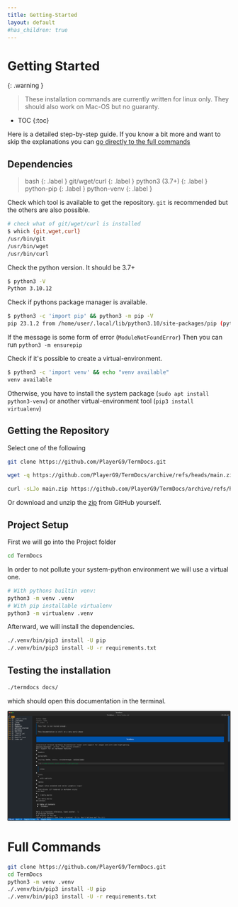 ```yaml
---
title: Getting-Started
layout: default
#has_children: true
---
```


# Getting Started

{: .warning }
> These installation commands are currently written for linux only.
> They should also work on Mac-OS but no guaranty.

- TOC
{:toc}

Here is a detailed step-by-step guide. If you know a bit more and want to skip the explanations you can [go directly to the full commands](#full-commands)

## Dependencies

> bash
> {: .label }
> git/wget/curl
> {: .label }
> python3 (3.7+)
> {: .label }
> python-pip
> {: .label }
> python-venv
> {: .label }

Check which tool is available to get the repository.
`git` is recommended but the others are also possible.
```bash
# check what of git/wget/curl is installed
$ which {git,wget,curl}
/usr/bin/git
/usr/bin/wget
/usr/bin/curl
```

Check the python version. It should be 3.7+
```bash
$ python3 -V
Python 3.10.12
```

Check if pythons package manager is available.
```bash
$ python3 -c 'import pip' && python3 -m pip -V
pip 23.1.2 from /home/user/.local/lib/python3.10/site-packages/pip (python 3.10)
```
If the message is some form of error (`ModuleNotFoundError`)
Then you can run `python3 -m ensurepip`

Check if it's possible to create a virtual-environment.
```bash
$ python3 -c 'import venv' && echo "venv available"
venv available
```
Otherwise, you have to install the system package (`sudo apt install python3-venv`)
or another virtual-environment tool (`pip3 install virtualenv`)

## Getting the Repository 

Select one of the following

```bash
git clone https://github.com/PlayerG9/TermDocs.git
```
```bash
wget -q https://github.com/PlayerG9/TermDocs/archive/refs/heads/main.zip && unzip -q main.zip && rm main.zip && mv TermDocs-main TermDocs
```
```bash
curl -sLJo main.zip https://github.com/PlayerG9/TermDocs/archive/refs/heads/main.zip && unzip -q main.zip && rm main.zip && mv TermDocs-main TermDocs
```
Or download and unzip the [zip](https://github.com/PlayerG9/TermDocs/archive/refs/heads/main.zip) from GitHub yourself.

## Project Setup

First we will go into the Project folder

```bash
cd TermDocs
```

In order to not pollute your system-python environment we will use a virtual one.

```bash
# With pythons builtin venv:
python3 -m venv .venv
# With pip installable virtualenv
python3 -m virtualenv .venv
```

Afterward, we will install the dependencies.
```bash
./.venv/bin/pip3 install -U pip
./.venv/bin/pip3 install -U -r requirements.txt 
```

## Testing the installation

```bash
./termdocs docs/
```
which should open this documentation in the terminal.

![example-start](assets/example-start.svg)

# Full Commands

```bash
git clone https://github.com/PlayerG9/TermDocs.git
cd TermDocs
python3 -m venv .venv
./.venv/bin/pip3 install -U pip 
./.venv/bin/pip3 install -U -r requirements.txt 
```
